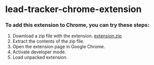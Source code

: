 # lead-tracker-chrome-extension

### To add this extension to Chrome, you can try these steps: 
1. Download a zip file with the extension. [extension.zip](https://www.mediafire.com/file/5yqpxr5pomj069h/extension.zip/file)
2. Extract the contents of the zip file.
3. Open the extension page in Google Chrome.
4. Activate developer mode.
5. Load unpacked extension.
